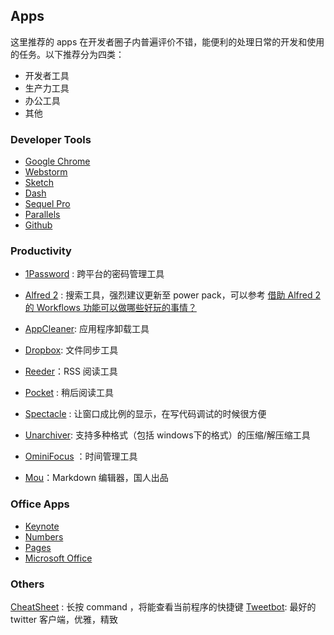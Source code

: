 ## Apps  

这里推荐的 apps 在开发者圈子内普遍评价不错，能便利的处理日常的开发和使用的任务。以下推荐分为四类：

- 开发者工具
- 生产力工具
- 办公工具
- 其他  

### Developer Tools

- [Google Chrome](https://www.google.com/intl/en/chrome/browser/)
- [Webstorm](https://www.jetbrains.com/webstorm/)
- [Sketch](http://bohemiancoding.com/sketch/)
- [Dash](http://kapeli.com/dash)
- [Sequel Pro](http://www.sequelpro.com/)
- [Parallels](https://www.parallels.com/hk/)
- [Github](https://mac.github.com/)  

### Productivity

- [1Password](https://agilebits.com/onepassword) : 跨平台的密码管理工具

- [Alfred 2](http://www.alfredapp.com/) : 搜索工具，强烈建议更新至 power pack，可以参考 [借助 Alfred 2 的 Workflows 功能可以做哪些好玩的事情？](http://www.zhihu.com/question/20656680)

- [AppCleaner](http://www.freemacsoft.net/appcleaner/): 应用程序卸载工具

- [Dropbox](https://www.dropbox.com/): 文件同步工具

- [Reeder](http://reederapp.com/)：RSS 阅读工具

- [Pocket](https://getpocket.com/) : 稍后阅读工具

- [Spectacle](http://spectacleapp.com/) : 让窗口成比例的显示，在写代码调试的时候很方便

- [Unarchiver](http://wakaba.c3.cx/s/apps/unarchiver.html): 支持多种格式（包括 windows下的格式）的压缩/解压缩工具

- [OminiFocus](https://www.omnigroup.com/omnifocus) ：时间管理工具

- [Mou](http://25.io/mou/)：Markdown 编辑器，国人出品

### Office Apps

- [Keynote](http://www.apple.com/mac/keynote/)
- [Numbers](http://www.apple.com/mac/numbers/)
- [Pages](http://www.apple.com/mac/pages/)
- [Microsoft Office](http://www.microsoft.com/mac/buy)  

### Others

[CheatSheet](http://www.grandtotal.biz/CheatSheet/) : 长按 command ，将能查看当前程序的快捷键
[Tweetbot](https://tapbots.com/software/tweetbot/mac/): 最好的 twitter 客户端，优雅，精致